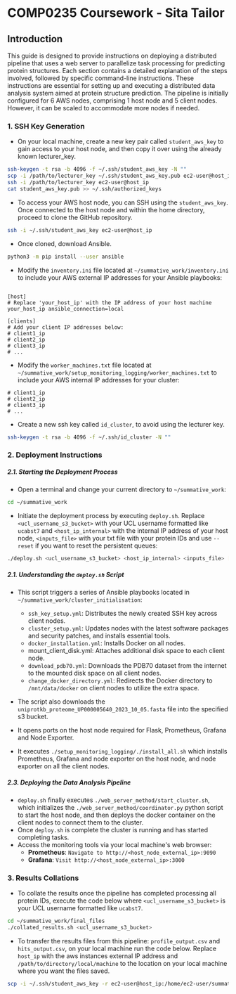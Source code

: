 # COMP0235 Coursework - Sita Tailor


## Introduction

This guide is designed to provide instructions on deploying a distributed pipeline that uses a web server to parallelize task processing for predicting protein structures. Each section contains a detailed explanation of the steps involved, followed by specific command-line instructions. These instructions are essential for setting up and executing a distributed data analysis system aimed at protein structure prediction. The pipeline is initially configured for 6 AWS nodes, comprising 1 host node and 5 client nodes. However, it can be scaled to accommodate more nodes if needed.

### 1. SSH Key Generation
- On your local machine, create a new key pair called `student_aws_key` to gain access to your host node, and then copy it over using the already known lecturer_key.

```bash
ssh-keygen -t rsa -b 4096 -f ~/.ssh/student_aws_key -N ""
scp -i /path/to/lecturer_key ~/.ssh/student_aws_key.pub ec2-user@host_ip:~/
ssh -i /path/to/lecturer_key ec2-user@host_ip
cat student_aws_key.pub >> ~/.ssh/authorized_keys
```

- To access your AWS host node, you can SSH using the `student_aws_key`. Once connected to the host node and within the home directory, proceed to clone the GitHub repository.

```bash
ssh -i ~/.ssh/student_aws_key ec2-user@host_ip
```


- Once cloned, download Ansible.
```bash
python3 -m pip install --user ansible
```


- Modify the `inventory.ini` file located at `~/summative_work/inventory.ini` to include your AWS external IP addresses for your Ansible playbooks:

```plain text

[host]
# Replace 'your_host_ip' with the IP address of your host machine
your_host_ip ansible_connection=local

[clients]
# Add your client IP addresses below:
# client1_ip
# client2_ip
# client3_ip
# ...
```

- Modify the `worker_machines.txt` file located at `~/summative_work/setup_monitoring_logging/worker_machines.txt` to include your AWS internal IP addresses for your cluster:

```plain text
# client1_ip
# client2_ip
# client3_ip
# ...
```

- Create a new ssh key called `id_cluster`, to avoid using the lecturer key.

```bash
ssh-keygen -t rsa -b 4096 -f ~/.ssh/id_cluster -N ""
```

### 2. Deployment Instructions

##### 2.1. Starting the Deployment Process

- Open a terminal and change your current directory to `~/summative_work`:
```bash
cd ~/summative_work
```
- Initiate the deployment process by executing `deploy.sh`. Replace `<ucl_username_s3_bucket>` with your UCL username formatted like `ucabst7` and `<host_ip_internal>` with the internal IP address of your host node, `<inputs_file>` with your txt file with your protein IDs and use `--reset` if you want to reset the persistent queues:
```bash
./deploy.sh <ucl_username_s3_bucket> <host_ip_internal> <inputs_file> [--reset]
```

##### 2.1. Understanding the `deploy.sh` Script
- This script triggers a series of Ansible playbooks located in `~/summative_work/cluster_initialisation`:

    - `ssh_key_setup.yml`: Distributes the newly created SSH key across client nodes.
    - `cluster_setup.yml`: Updates nodes with the latest software packages and security patches, and installs essential tools.
    - `docker_installation.yml`: Installs Docker on all nodes.
    - mount_client_disk.yml: Attaches additional disk space to each client node.
    - `download_pdb70.yml`: Downloads the PDB70 dataset from the internet to the mounted disk space on all client nodes.
    - `change_docker_directory.yml`: Redirects the Docker directory to `/mnt/data/docker` on client nodes to utilize the extra space.
- The script also downloads the `uniprotkb_proteome_UP000005640_2023_10_05.fasta` file into the specified s3 bucket.
- It opens ports on the host node required for Flask, Prometheus, Grafana and Node Exporter.
- It executes `./setup_monitoring_logging/./install_all.sh` which installs Prometheus, Grafana and node exporter on the host node, and node exporter on all the client nodes.

##### 2.3. Deploying the Data Analysis Pipeline

- `deploy.sh` finally executes `./web_server_method/start_cluster.sh`, which initializes the `./web_server_method/coordinator.py` python script to start the host node, and then deploys the docker container on the client nodes to connect them to the cluster.
- Once `deploy.sh` is complete the cluster is running and has started completing tasks.
- Access the monitoring tools via your local machine's web browser:
    - **Prometheus**: `Navigate to http://<host_node_external_ip>:9090`
    - **Grafana**: `Visit http://<host_node_external_ip>:3000`




### 3. Results Collations
- To collate the results once the pipeline has completed processing all protein IDs, execute the code below where `<ucl_username_s3_bucket>` is your UCL username formatted like `ucabst7`.

```bash
cd ~/summative_work/final_files
./collated_results.sh <ucl_username_s3_bucket>
```

- To transfer the results files from this pipeline: `profile_output.csv` and `hits_output.csv`, on your local machine run the code below. Replace `host_ip` with the aws instances external IP address and `/path/to/directory/local/machine` to the location on your local machine where you want the files saved.

```bash
scp -i ~/.ssh/student_aws_key -r ec2-user@host_ip:/home/ec2-user/summative_work/final_files/transfer_local /path/to/directory/local/machine
```
